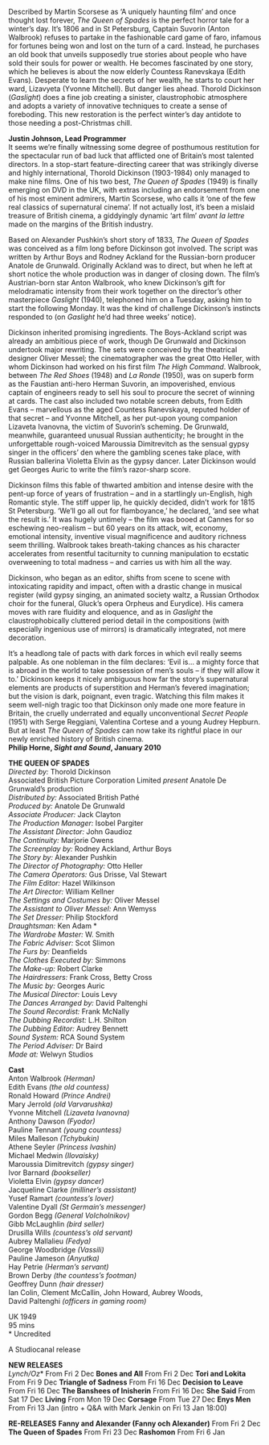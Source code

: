 
Described by Martin Scorsese as ‘A uniquely haunting film’ and once thought lost forever, _The Queen of Spades_ is the perfect horror tale for a winter’s day. It’s 1806 and in St Petersburg, Captain Suvorin (Anton Walbrook) refuses to partake in the fashionable card game of faro, infamous for fortunes being won and lost on the turn of a card. Instead, he purchases an old book that unveils supposedly true stories about people who have sold their souls for power or wealth. He becomes fascinated by one story, which he believes is about the now elderly Countess Ranevskaya (Edith Evans). Desperate to learn the secrets of her wealth, he starts to court her ward, Lizavyeta (Yvonne Mitchell). But danger lies ahead. Thorold Dickinson (_Gaslight_) does a fine job creating a sinister, claustrophobic atmosphere and adopts a variety of innovative techniques to create a sense of foreboding. This new restoration is the perfect winter’s day antidote to those needing a post-Christmas chill.<br>

**Justin Johnson, Lead Programmer**<br>
It seems we’re finally witnessing some degree of posthumous restitution for the spectacular run of bad luck that afflicted one of Britain’s most talented directors. In a stop-start feature-directing career that was strikingly diverse and highly international, Thorold Dickinson (1903-1984) only managed to make nine films. One of his two best, _The Queen of Spades_ (1949) is finally emerging on DVD in the UK, with extras including an endorsement from one of his most eminent admirers, Martin Scorsese, who calls it ‘one of the few real classics of supernatural cinema’. If not actually lost, it’s been a mislaid treasure of British cinema, a giddyingly dynamic ‘art film’ _avant la lettre_ made on the margins of the British industry.

Based on Alexander Pushkin’s short story of 1833, _The Queen of Spades_ was conceived as a film long before Dickinson got involved. The script was written by Arthur Boys and Rodney Ackland for the Russian-born producer Anatole de Grunwald. Originally Ackland was to direct, but when he left at short notice the whole production was in danger of closing down. The film’s Austrian-born star Anton Walbrook, who knew Dickinson’s gift for melodramatic intensity from their work together on the director’s other masterpiece _Gaslight_ (1940), telephoned him on a Tuesday, asking him to start the following Monday. It was the kind of challenge Dickinson’s instincts responded to (on _Gaslight_ he’d had three weeks’ notice).

Dickinson inherited promising ingredients. The Boys-Ackland script was already an ambitious piece of work, though De Grunwald and Dickinson undertook major rewriting. The sets were conceived by the theatrical designer Oliver Messel; the cinematographer was the great Otto Heller, with whom Dickinson had worked on his first film _The High Command_. Walbrook, between _The Red Shoes_ (1948) and _La Ronde_ (1950), was on superb form as the Faustian anti-hero Herman Suvorin, an impoverished, envious captain of engineers ready to sell his soul to procure the secret of winning at cards. The cast also included two notable screen debuts, from Edith Evans – marvellous as the aged Countess Ranevskaya, reputed holder of that secret – and Yvonne Mitchell, as her put-upon young companion Lizaveta Ivanovna, the victim of Suvorin’s scheming. De Grunwald, meanwhile, guaranteed unusual Russian authenticity; he brought in the unforgettable rough-voiced Maroussia Dimitrevitch as the sensual gypsy singer in the officers’ den where the gambling scenes take place, with Russian ballerina Violetta Elvin as the gypsy dancer. Later Dickinson would get Georges Auric to write the film’s razor-sharp score.

Dickinson films this fable of thwarted ambition and intense desire with the pent-up force of years of frustration – and in a startlingly un-English, high Romantic style. The stiff upper lip, he quickly decided, didn’t work for 1815  St Petersburg. ‘We’ll go all out for flamboyance,’ he declared, ‘and see what the result is.’ It was hugely untimely – the film was booed at Cannes for so eschewing neo-realism – but 60 years on its attack, wit, economy, emotional intensity, inventive visual magnificence and auditory richness seem thrilling. Walbrook takes breath-taking chances as his character accelerates from resentful taciturnity to cunning manipulation to ecstatic overweening to total madness – and carries us with him all the way.

Dickinson, who began as an editor, shifts from scene to scene with intoxicating rapidity and impact, often with a drastic change in musical register (wild gypsy singing, an animated society waltz, a Russian Orthodox choir for the funeral, Gluck’s opera Orpheus and Eurydice). His camera moves with rare fluidity and eloquence, and as in _Gaslight_ the claustrophobically cluttered period detail in the compositions (with especially ingenious use of mirrors) is dramatically integrated, not mere decoration.

It’s a headlong tale of pacts with dark forces in which evil really seems palpable. As one nobleman in the film declares: ‘Evil is… a mighty force that is abroad in the world to take possession of men’s souls – if they will allow it to.’ Dickinson keeps it nicely ambiguous how far the story’s supernatural elements are products of superstition and Herman’s fevered imagination; but the vision is dark, poignant, even tragic. Watching this film makes it seem well-nigh tragic too that Dickinson only made one more feature in Britain, the cruelly underrated and equally unconventional _Secret People_ (1951) with Serge Reggiani, Valentina Cortese and a young Audrey Hepburn. But at least _The Queen of Spades_ can now take its rightful place in our newly enriched history of British cinema.<br>
**Philip Horne, _Sight and Sound_, January 2010**<br>

**THE QUEEN OF SPADES**<br>
_Directed by:_ Thorold Dickinson<br>
Associated British Picture Corporation Limited _present_ Anatole De Grunwald’s production<br>
_Distributed by:_ Associated British Pathé<br>
_Produced by:_ Anatole De Grunwald<br>
_Associate Producer:_ Jack Clayton<br>
_The Production Manager:_ Isobel Pargiter<br>
_The Assistant Director:_ John Gaudioz<br>
_The Continuity:_ Marjorie Owens<br>
_The Screenplay by:_ Rodney Ackland, Arthur Boys<br>
_The Story by:_ Alexander Pushkin<br>
_The Director of Photography:_ Otto Heller<br>
_The Camera Operators:_ Gus Drisse, Val Stewart<br>
_The Film Editor:_ Hazel Wilkinson<br>
_The Art Director:_ William Kellner<br>
_The Settings and Costumes by:_ Oliver Messel<br>
_The Assistant to Oliver Messel:_ Ann Wemyss<br>
_The Set Dresser:_ Philip Stockford<br>
_Draughtsman:_ Ken Adam *<br>
_The Wardrobe Master:_ W. Smith<br>
_The Fabric Adviser:_ Scot Slimon<br>
_The Furs by:_ Deanfields<br>
_The Clothes Executed by:_ Simmons<br>
_The Make-up:_ Robert Clarke<br>
_The Hairdressers:_ Frank Cross, Betty Cross<br>
_The Music by:_ Georges Auric<br>
_The Musical Director:_ Louis Levy<br>
_The Dances Arranged by:_ David Paltenghi<br>
_The Sound Recordist:_ Frank McNally<br>
_The Dubbing Recordist:_ L.H. Shilton<br>
_The Dubbing Editor:_ Audrey Bennett<br>
_Sound System:_ RCA Sound System<br>
_The Period Adviser:_ Dr Baird<br>
_Made at:_ Welwyn Studios<br>

**Cast**<br>
Anton Walbrook _(Herman)_<br>
Edith Evans _(the old countess)_<br>
Ronald Howard _(Prince Andrei)_<br>
Mary Jerrold _(old Varvarushka)_<br>
Yvonne Mitchell _(Lizaveta Ivanovna)_<br>
Anthony Dawson _(Fyodor)_<br>
Pauline Tennant _(young countess)_<br>
Miles Malleson _(Tchybukin)_<br>
Athene Seyler _(Princess Ivashin)_<br>
Michael Medwin _(Ilovaisky)_<br>
Maroussia Dimitrevitch _(gypsy singer)_<br>
Ivor Barnard _(bookseller)_<br>
Violetta Elvin _(gypsy dancer)_<br>
Jacqueline Clarke _(milliner’s assistant)_<br>
Yusef Ramart _(countess’s lover)_<br>
Valentine Dyall _(St Germain’s messenger)_<br>
Gordon Begg _(General Volcholnikov)_<br>
Gibb McLaughlin _(bird seller)_<br>
Drusilla Wills _(countess’s old servant)_<br>
Aubrey Mallalieu _(Fedya)_<br>
George Woodbridge _(Vassili)_<br>
Pauline Jameson _(Anyutka)_<br>
Hay Petrie _(Herman’s servant)_<br>
Brown Derby _(the countess’s footman)_<br>
Geoffrey Dunn _(hair dresser)_<br>
Ian Colin, Clement McCallin, John Howard, Aubrey Woods,<br>
David Paltenghi _(officers in gaming room)_<br>

UK 1949<br>
95 mins<br>
\* Uncredited<br>

A Studiocanal release<br>

**NEW RELEASES**<br>
*Lynch/Oz**
From Fri 2 Dec
**Bones and All**
From Fri 2 Dec
**Tori and Lokita**
From Fri 9 Dec
**Triangle of Sadness**
From Fri 16 Dec
**Decision to Leave**
From Fri 16 Dec
**The Banshees of Inisherin**
From Fri 16 Dec
**She Said**
From Sat 17 Dec
**Living**
From Mon 19 Dec
**Corsage**
From Tue 27 Dec
**Enys Men**
From Fri 13 Jan (intro + Q&A with Mark Jenkin on Fri 13 Jan 18:00)

**RE-RELEASES**
**Fanny and Alexander (Fanny och Alexander)**
From Fri 2 Dec
**The Queen of Spades**
From Fri 23 Dec
**Rashomon**
From Fri 6 Jan
<!--stackedit_data:
eyJoaXN0b3J5IjpbLTYyMjk4NjgyM119
-->